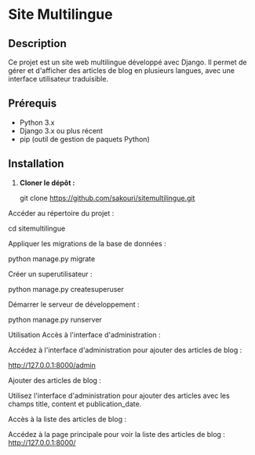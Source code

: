 # Site Multilingue

## Description

Ce projet est un site web multilingue développé avec Django. Il permet de gérer et d'afficher des articles de blog en plusieurs langues, avec une interface utilisateur traduisible.

## Prérequis

- Python 3.x
- Django 3.x ou plus récent
- pip (outil de gestion de paquets Python)

## Installation

1. **Cloner le dépôt :**

   git clone https://github.com/sakouri/sitemultilingue.git

Accéder au répertoire du projet :

cd sitemultilingue

Appliquer les migrations de la base de données :

python manage.py migrate

Créer un superutilisateur :

python manage.py createsuperuser

Démarrer le serveur de développement :

python manage.py runserver

Utilisation
Accès à l'interface d'administration :

Accédez à l'interface d'administration pour ajouter des articles de blog :

http://127.0.0.1:8000/admin

Ajouter des articles de blog :

Utilisez l'interface d'administration pour ajouter des articles avec les champs title, content et publication_date.

Accès à la liste des articles de blog :

Accédez à la page principale pour voir la liste des articles de blog :
http://127.0.0.1:8000/
